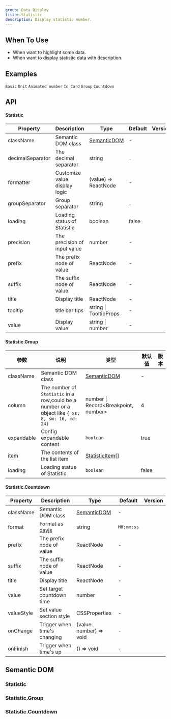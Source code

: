 ```yaml
---
group: Data Display
title: Statistic
description: Display statistic number.
---
```


## When To Use

- When want to highlight some data.
- When want to display statistic data with description.

## Examples

<!-- prettier-ignore -->
<code src="./demo/basic.tsx">Basic</code>
<code src="./demo/unit.tsx">Unit</code>
<code src="./demo/animated.tsx">Animated number</code>
<code src="./demo/card.tsx" background="grey">In Card</code>
<code src="./demo/group.tsx">Group</code>
<code src="./demo/countdown.tsx">Countdown</code>

## API

#### Statistic

| Property | Description | Type | Default | Version |
| --- | --- | --- | --- | --- |
| className | Semantic DOM class | [SemanticDOM](#statistic-1) | - |  |
| decimalSeparator | The decimal separator | string | `.` |  |
| formatter | Customize value display logic | (value) => ReactNode | - |  |
| groupSeparator | Group separator | string | `,` |  |
| loading | Loading status of Statistic | boolean | false |  |
| precision | The precision of input value | number | - |  |
| prefix | The prefix node of value | ReactNode | - |  |
| suffix | The suffix node of value | ReactNode | - |  |
| title | Display title | ReactNode | - |  |
| tooltip | title bar tips | string \| TooltipProps | - |  |
| value | Display value | string \| number | - |  |

#### Statistic.Group

| 参数 | 说明 | 类型 | 默认值 | 版本 |
| --- | --- | --- | --- | --- |
| className | Semantic DOM class | [SemanticDOM](#statisticgroup-1) | - |  |
| column | The number of `Statistic` in a row,could be a number or a object like `{ xs: 8, sm: 16, md: 24}` | number \| Record&lt;Breakpoint, number> | 4 |  |
| expandable | Config expandable content | `boolean` | true |  |
| item | The contents of the list item | [StatisticItem](#statistic)\[] |  |  |
| loading | Loading status of Statistic | `boolean` | false |  |

#### Statistic.Countdown

| Property | Description | Type | Default | Version |
| --- | --- | --- | --- | --- |
| className | Semantic DOM class | [SemanticDOM](#statisticcountdown-1) | - |  |
| format | Format as [dayjs](https://day.js.org/) | string | `HH:mm:ss` |  |
| prefix | The prefix node of value | ReactNode | - |  |
| suffix | The suffix node of value | ReactNode | - |  |
| title | Display title | ReactNode | - |  |
| value | Set target countdown time | number | - |  |
| valueStyle | Set value section style | CSSProperties | - |  |
| onChange | Trigger when time's changing | (value: number) => void | - |  |
| onFinish | Trigger when time's up | () => void | - |  |

## Semantic DOM

### Statistic

<code src="./demo/_semantic_basic.tsx" simplify></code>

### Statistic.Group

<code src="./demo/_semantic_group.tsx" simplify></code>

### Statistic.Countdown

<code src="./demo/_semantic_countdown.tsx" simplify></code>
